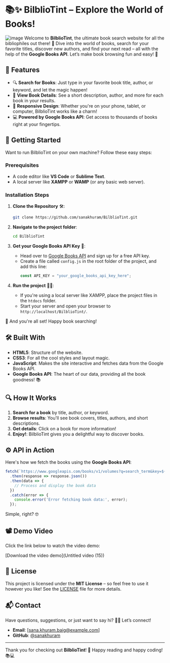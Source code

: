 
# 📚✨ BilblioTint – Explore the World of Books!
![image](https://github.com/user-attachments/assets/d6da1d05-e0ee-451e-a578-b37c801fc39d)
Welcome to **BilblioTint**, the ultimate book search website for all the bibliophiles out there! 🚀 Dive into the world of books, search for your favorite titles, discover new authors, and find your next read – all with the help of the **Google Books API**. Let’s make book browsing fun and easy! 🎉

## 🌟 Features

- 🔍 **Search for Books**: Just type in your favorite book title, author, or keyword, and let the magic happen!
- 📖 **View Book Details**: See a short description, author, and more for each book in your results.
- 📱 **Responsive Design**: Whether you're on your phone, tablet, or computer, BilblioTint works like a charm!
- 💻 **Powered by Google Books API**: Get access to thousands of books right at your fingertips.

## 🚀 Getting Started

Want to run BilblioTint on your own machine? Follow these easy steps:

### Prerequisites

- A code editor like **VS Code** or **Sublime Text**.
- A local server like **XAMPP** or **WAMP** (or any basic web server).
  
### Installation Steps

1. **Clone the Repository** 🛠️:
   ```bash
   git clone https://github.com/sanakhuram/BilblioTint.git
   ```

2. **Navigate to the project folder**:
   ```bash
   cd BilblioTint
   ```

3. **Get your Google Books API Key** 🔑:
   - Head over to [Google Books API](https://developers.google.com/books) and sign up for a free API key.
   - Create a file called `config.js` in the root folder of the project, and add this line:
     ```javascript
     const API_KEY = "your_google_books_api_key_here";
     ```

4. **Run the project** 🏃‍♂️:
   - If you're using a local server like XAMPP, place the project files in the `htdocs` folder.
   - Start your server and open your browser to `http://localhost/BilblioTint/`.

🎉 And you're all set! Happy book searching!

## 🛠️ Built With

- **HTML5**: Structure of the website.
- **CSS3**: For all the cool styles and layout magic.
- **JavaScript**: Makes the site interactive and fetches data from the Google Books API.
- **Google Books API**: The heart of our data, providing all the book goodness! 📚

## 🔍 How It Works

1. **Search for a book** by title, author, or keyword.
2. **Browse results**: You'll see book covers, titles, authors, and short descriptions.
3. **Get details**: Click on a book for more information!
4. **Enjoy!**: BilblioTint gives you a delightful way to discover books.

## ⚙️ API in Action

Here's how we fetch the books using the **Google Books API**:

```javascript
fetch(`https://www.googleapis.com/books/v1/volumes?q=search_term&key=${API_KEY}`)
  .then(response => response.json())
  .then(data => {
    // Process and display the book data
  })
  .catch(error => {
    console.error('Error fetching book data:', error);
  });
```

Simple, right? 🤓

## 📽️ Demo Video

Click the link below to watch the video demo:

[Download the video demo](Untitled video (15))



## 📜 License

This project is licensed under the **MIT License** – so feel free to use it however you like! See the [LICENSE](LICENSE) file for more details.

## 📬 Contact

Have questions, suggestions, or just want to say hi? 🙋‍♀️ Let’s connect!

- **Email**: [sana.khuram.baig@example.com]  
- **GitHub**: [@sanakhuram](https://github.com/sanakhuram)

---

Thank you for checking out **BilblioTint**! 🎉 Happy reading and happy coding! 📚💻

